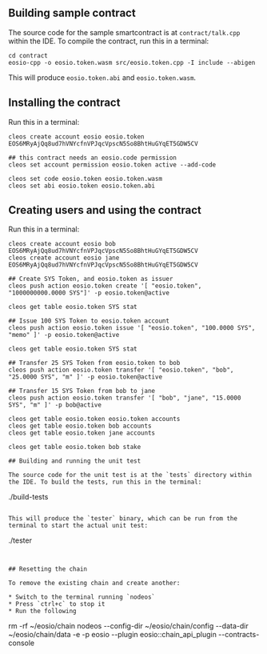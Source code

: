 ## Building sample contract

The source code for the sample smartcontract is at `contract/talk.cpp` within the IDE. To compile the contract, run this in a terminal:

```
cd contract
eosio-cpp -o eosio.token.wasm src/eosio.token.cpp -I include --abigen

```

This will produce `eosio.token.abi` and `eosio.token.wasm`.

## Installing the contract

Run this in a terminal:

```
cleos create account eosio eosio.token EOS6MRyAjQq8ud7hVNYcfnVPJqcVpscN5So8BhtHuGYqET5GDW5CV

## this contract needs an eosio.code permission
cleos set account permission eosio.token active --add-code

cleos set code eosio.token eosio.token.wasm
cleos set abi eosio.token eosio.token.abi

```

## Creating users and using the contract

Run this in a terminal:
```
cleos create account eosio bob EOS6MRyAjQq8ud7hVNYcfnVPJqcVpscN5So8BhtHuGYqET5GDW5CV
cleos create account eosio jane EOS6MRyAjQq8ud7hVNYcfnVPJqcVpscN5So8BhtHuGYqET5GDW5CV

## Create SYS Token, and eosio.token as issuer
cleos push action eosio.token create '[ "eosio.token", "1000000000.0000 SYS"]' -p eosio.token@active

cleos get table eosio.token SYS stat

## Issue 100 SYS Token to eosio.token account
cleos push action eosio.token issue '[ "eosio.token", "100.0000 SYS", "memo" ]' -p eosio.token@active

cleos get table eosio.token SYS stat

## Transfer 25 SYS Token from eosio.token to bob
cleos push action eosio.token transfer '[ "eosio.token", "bob", "25.0000 SYS", "m" ]' -p eosio.token@active

## Transfer 15 SYS Token from bob to jane
cleos push action eosio.token transfer '[ "bob", "jane", "15.0000 SYS", "m" ]' -p bob@active

cleos get table eosio.token eosio.token accounts
cleos get table eosio.token bob accounts
cleos get table eosio.token jane accounts

cleos get table eosio.token bob stake

## Building and running the unit test

The source code for the unit test is at the `tests` directory within the IDE. To build the tests, run this in the terminal:

```
./build-tests

```

This will produce the `tester` binary, which can be run from the terminal to start the actual unit test:

```
./tester

```


## Resetting the chain

To remove the existing chain and create another:

* Switch to the terminal running `nodeos`
* Press `ctrl+c` to stop it
* Run the following

```
rm -rf ~/eosio/chain
nodeos --config-dir ~/eosio/chain/config --data-dir ~/eosio/chain/data -e -p eosio --plugin eosio::chain_api_plugin --contracts-console

